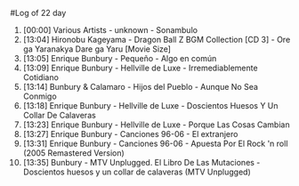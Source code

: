 #Log of 22 day

1. [00:00] Various Artists - unknown - Sonambulo
1. [13:04] Hironobu Kageyama - Dragon Ball Z BGM Collection [CD 3] - Ore ga Yaranakya Dare ga Yaru [Movie Size]
1. [13:05] Enrique Bunbury - Pequeño - Algo en común
1. [13:09] Enrique Bunbury - Hellville de Luxe - Irremediablemente Cotidiano
1. [13:14] Bunbury & Calamaro - Hijos del Pueblo - Aunque No Sea Conmigo
1. [13:18] Enrique Bunbury - Hellville de Luxe - Doscientos Huesos Y Un Collar De Calaveras
1. [13:23] Enrique Bunbury - Hellville de Luxe - Porque Las Cosas Cambian
1. [13:27] Enrique Bunbury - Canciones 96-06 - El extranjero
1. [13:31] Enrique Bunbury - Canciones 96-06 - Apuesta Por El Rock 'n roll (2005 Remastered Version)
1. [13:35] Bunbury - MTV Unplugged. El Libro De Las Mutaciones - Doscientos huesos y un collar de calaveras (MTV Unplugged)
